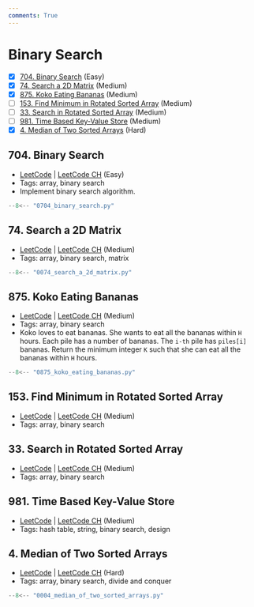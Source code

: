 ```yaml
---
comments: True
---
```


# Binary Search

- [x] [704. Binary Search](https://leetcode.cn/problems/binary-search/) (Easy)
- [x] [74. Search a 2D Matrix](https://leetcode.cn/problems/search-a-2d-matrix/) (Medium)
- [x] [875. Koko Eating Bananas](https://leetcode.cn/problems/koko-eating-bananas/) (Medium)
- [ ] [153. Find Minimum in Rotated Sorted Array](https://leetcode.cn/problems/find-minimum-in-rotated-sorted-array/) (Medium)
- [ ] [33. Search in Rotated Sorted Array](https://leetcode.cn/problems/search-in-rotated-sorted-array/) (Medium)
- [ ] [981. Time Based Key-Value Store](https://leetcode.cn/problems/time-based-key-value-store/) (Medium)
- [x] [4. Median of Two Sorted Arrays](https://leetcode.cn/problems/median-of-two-sorted-arrays/) (Hard)

## 704. Binary Search

-   [LeetCode](https://leetcode.com/problems/binary-search/) | [LeetCode CH](https://leetcode.cn/problems/binary-search/) (Easy)
-   Tags: array, binary search
-   Implement binary search algorithm.

```python title="704. Binary Search - Python Solution"
--8<-- "0704_binary_search.py"
```

## 74. Search a 2D Matrix

-   [LeetCode](https://leetcode.com/problems/search-a-2d-matrix/) | [LeetCode CH](https://leetcode.cn/problems/search-a-2d-matrix/) (Medium)
-   Tags: array, binary search, matrix

```python title="74. Search a 2D Matrix - Python Solution"
--8<-- "0074_search_a_2d_matrix.py"
```

## 875. Koko Eating Bananas

-   [LeetCode](https://leetcode.com/problems/koko-eating-bananas/) | [LeetCode CH](https://leetcode.cn/problems/koko-eating-bananas/) (Medium)
-   Tags: array, binary search
-   Koko loves to eat bananas. She wants to eat all the bananas within `H` hours. Each pile has a number of bananas. The `i-th` pile has `piles[i]` bananas. Return the minimum integer `K` such that she can eat all the bananas within `H` hours.

```python title="875. Koko Eating Bananas - Python Solution"
--8<-- "0875_koko_eating_bananas.py"
```

## 153. Find Minimum in Rotated Sorted Array

-   [LeetCode](https://leetcode.com/problems/find-minimum-in-rotated-sorted-array/) | [LeetCode CH](https://leetcode.cn/problems/find-minimum-in-rotated-sorted-array/) (Medium)
-   Tags: array, binary search

## 33. Search in Rotated Sorted Array

-   [LeetCode](https://leetcode.com/problems/search-in-rotated-sorted-array/) | [LeetCode CH](https://leetcode.cn/problems/search-in-rotated-sorted-array/) (Medium)
-   Tags: array, binary search

## 981. Time Based Key-Value Store

-   [LeetCode](https://leetcode.com/problems/time-based-key-value-store/) | [LeetCode CH](https://leetcode.cn/problems/time-based-key-value-store/) (Medium)
-   Tags: hash table, string, binary search, design

## 4. Median of Two Sorted Arrays

-   [LeetCode](https://leetcode.com/problems/median-of-two-sorted-arrays/) | [LeetCode CH](https://leetcode.cn/problems/median-of-two-sorted-arrays/) (Hard)
-   Tags: array, binary search, divide and conquer

```python title="4. Median of Two Sorted Arrays - Python Solution"
--8<-- "0004_median_of_two_sorted_arrays.py"
```
